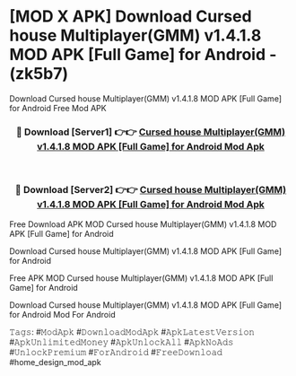 # [MOD X APK] Download Cursed house Multiplayer(GMM) v1.4.1.8 MOD APK [Full Game] for Android - (zk5b7)
Download Cursed house Multiplayer(GMM) v1.4.1.8 MOD APK [Full Game] for Android Free Mod APK

<div align="center">
<h3>🔴 Download [Server1] 👉👉 <a href="https://apk-comot.site?title=Cursed_house_Multiplayer(GMM)_v1.4.1.8_MOD_APK_[Full_Game]_for_Android">Cursed house Multiplayer(GMM) v1.4.1.8 MOD APK [Full Game] for Android Mod Apk</a></h3><br>

<h3>🔴 Download [Server2] 👉👉 <a href="https://apk-comot.site?title=Cursed_house_Multiplayer(GMM)_v1.4.1.8_MOD_APK_[Full_Game]_for_Android">Cursed house Multiplayer(GMM) v1.4.1.8 MOD APK [Full Game] for Android Mod Apk</a></h3>
</div>


Free Download APK MOD Cursed house Multiplayer(GMM) v1.4.1.8 MOD APK [Full Game] for Android

Download Cursed house Multiplayer(GMM) v1.4.1.8 MOD APK [Full Game] for Android 

Free APK MOD Cursed house Multiplayer(GMM) v1.4.1.8 MOD APK [Full Game] for Android 

Download Cursed house Multiplayer(GMM) v1.4.1.8 MOD APK [Full Game] for Android Mod For Android

𝚃𝚊𝚐𝚜: #𝙼𝚘𝚍𝙰𝚙𝚔 #𝙳𝚘𝚠𝚗𝚕𝚘𝚊𝚍𝙼𝚘𝚍𝙰𝚙𝚔 #𝙰𝚙𝚔𝙻𝚊𝚝𝚎𝚜𝚝𝚅𝚎𝚛𝚜𝚒𝚘𝚗 #𝙰𝚙𝚔𝚄𝚗𝚕𝚒𝚖𝚒𝚝𝚎𝚍𝙼𝚘𝚗𝚎𝚢 #𝙰𝚙𝚔𝚄𝚗𝚕𝚘𝚌𝚔𝙰𝚕𝚕 #𝙰𝚙𝚔𝙽𝚘𝙰𝚍𝚜 #𝚄𝚗𝚕𝚘𝚌𝚔𝙿𝚛𝚎𝚖𝚒𝚞𝚖 #𝙵𝚘𝚛𝙰𝚗𝚍𝚛𝚘𝚒𝚍 #𝙵𝚛𝚎𝚎𝙳𝚘𝚠𝚗𝚕𝚘𝚊𝚍 #home_design_mod_apk